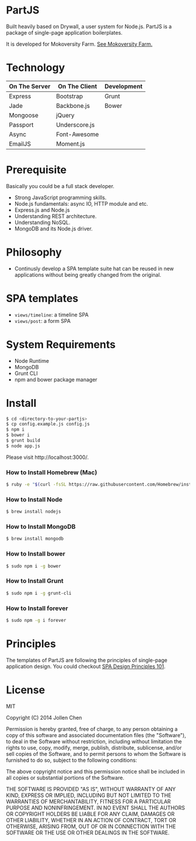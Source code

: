 PartJS
=============

Built heavily based on Drywall, a user system for Node.js. PartJS is a package of single-page application boilerplates. 

It is developed for Mokoversity Farm. [See Mokoversity Farm.](https://www.mokoversity.com/farm)

Technology
============

| On The Server | On The Client  | Development |
| ------------- | -------------- | ----------- |
| Express       | Bootstrap      | Grunt       |
| Jade          | Backbone.js    | Bower       |
| Mongoose      | jQuery         |             |
| Passport      | Underscore.js  |             |
| Async         | Font-Awesome   |             |
| EmailJS       | Moment.js      |             |


Prerequisite
============

Basically you could be a full stack developer.

 - Strong JavaScript programming skills.
 - Node.js fundamentals: async IO, HTTP module and etc.
 - Express.js and Node.js
 - Understanding REST architecture.
 - Understanding NoSQL.
 - MongoDB and its Node.js driver.

Philosophy
==============

 - Continusly develop a SPA template suite hat can be reused in new applications without being greatly changed from the original.

SPA templates
==============

 - ```views/timeline```: a timeline SPA
 - ```views/post```: a form SPA

System Requirements
==============

 - Node Runtime
 - MongoDB
 - Grunt CLI
 - npm and bower package manager

Install
==============

```bash
$ cd <directory-to-your-partjs>
$ cp config.example.js config.js
$ npm i
$ bower i
$ grunt build
$ node app.js
```

Please visit http://localhost:3000/.

### How to Install Homebrew (Mac)

```bash
$ ruby -e "$(curl -fsSL https://raw.githubusercontent.com/Homebrew/install/master/install)"
```

### How to Install Node

```bash
$ brew install nodejs
```

### How to Install MongoDB

```bash
$ brew install mongodb
```

### How to Install bower

```bash
$ sudo npm i -g bower
```

### How to Install Grunt

```bash
$ sudo npm i -g grunt-cli
```

### How to Install forever

```bash
$ sudo npm -g i forever
```

Principles
==============

The templates of PartJS are following the principles of single-page application design. You could checkout [SPA Design Principles 101](http://www.slideshare.net/jollen/singlepage-application-design-principles-101).


License
==============

MIT

Copyright (C) 2014 Jollen Chen

Permission is hereby granted, free of charge, to any person obtaining a copy of this software and associated documentation files (the "Software"), to deal in the Software without restriction, including without limitation the rights to use, copy, modify, merge, publish, distribute, sublicense, and/or sell copies of the Software, and to permit persons to whom the Software is furnished to do so, subject to the following conditions:

The above copyright notice and this permission notice shall be included in all copies or substantial portions of the Software.

THE SOFTWARE IS PROVIDED "AS IS", WITHOUT WARRANTY OF ANY KIND, EXPRESS OR IMPLIED, INCLUDING BUT NOT LIMITED TO THE WARRANTIES OF MERCHANTABILITY, FITNESS FOR A PARTICULAR PURPOSE AND NONINFRINGEMENT. IN NO EVENT SHALL THE AUTHORS OR COPYRIGHT HOLDERS BE LIABLE FOR ANY CLAIM, DAMAGES OR OTHER LIABILITY, WHETHER IN AN ACTION OF CONTRACT, TORT OR OTHERWISE, ARISING FROM, OUT OF OR IN CONNECTION WITH THE SOFTWARE OR THE USE OR OTHER DEALINGS IN THE SOFTWARE.
